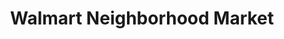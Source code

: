 ---
title: "Walmart Neighborhood Market"
url: /mesquite/walmart-neighborhood-market/
shop: supermarket
---